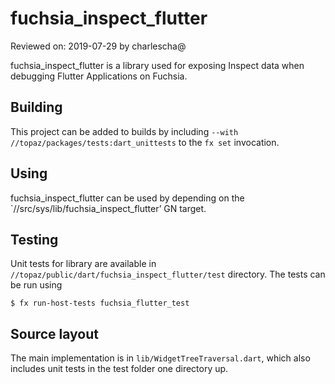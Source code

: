 # fuchsia_inspect_flutter

Reviewed on: 2019-07-29 by charlescha@

fuchsia_inspect_flutter is a library used for exposing Inspect data when
debugging Flutter Applications on Fuchsia.

## Building

This project can be added to builds by including `--with
//topaz/packages/tests:dart_unittests` to the `fx set` invocation.

## Using

fuchsia_inspect_flutter can be used by depending on the
`//src/sys/lib/fuchsia_inspect_flutter’
GN target.

## Testing

Unit tests for library are available in
`//topaz/public/dart/fuchsia_inspect_flutter/test`
directory. The tests can be run using

```
$ fx run-host-tests fuchsia_flutter_test
```

## Source layout

The main implementation is in `lib/WidgetTreeTraversal.dart`, which also
includes unit tests in the test folder one directory up.

